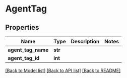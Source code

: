 # AgentTag

## Properties
Name | Type | Description | Notes
------------ | ------------- | ------------- | -------------
**agent_tag_name** | **str** |  | 
**agent_tag_id** | **int** |  | 

[[Back to Model list]](../README.md#documentation-for-models) [[Back to API list]](../README.md#documentation-for-api-endpoints) [[Back to README]](../README.md)

